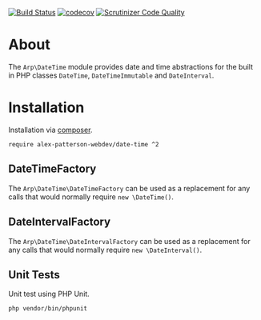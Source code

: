 [![Build Status](https://travis-ci.com/alex-patterson-webdev/date-time.svg?branch=master)](https://travis-ci.com/alex-patterson-webdev/date-time)
[![codecov](https://codecov.io/gh/alex-patterson-webdev/date-time/branch/master/graph/badge.svg)](https://codecov.io/gh/alex-patterson-webdev/date-time)
[![Scrutinizer Code Quality](https://scrutinizer-ci.com/g/alex-patterson-webdev/date-time/badges/quality-score.png?b=master)](https://scrutinizer-ci.com/g/alex-patterson-webdev/date-time/?branch=master)

# About

The `Arp\DateTime` module provides date and time abstractions for the built in PHP classes `DateTime`, `DateTimeImmutable` and `DateInterval`.

# Installation

Installation via [composer](https://getcomposer.org).

    require alex-patterson-webdev/date-time ^2
   
## DateTimeFactory

The `Arp\DateTime\DateTimeFactory` can be used as a replacement for any calls that would normally require `new \DateTime()`.

## DateIntervalFactory

The `Arp\DateTime\DateIntervalFactory` can be used as a replacement for any calls that would normally require `new \DateInterval()`.

## Unit Tests

Unit test using PHP Unit.

    php vendor/bin/phpunit
